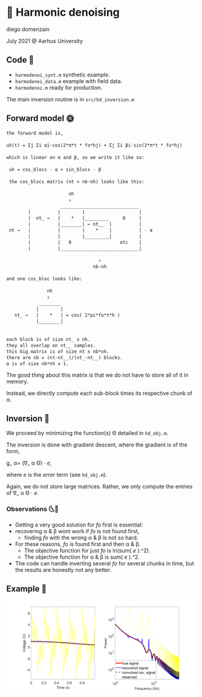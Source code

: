 # 🎵 Harmonic denoising
diego domenzain

July 2021 @ Aarhus University

## Code 📝

* ```harmodenoi_synt.m``` synthetic example.
* ```harmodenoi_data.m``` example with field data.
* ```harmodenoi.m``` ready for production.

The main inversion routine is in ```src/hd_inversion.m```

## Forward model 🌞

```
the forward model is,

uh(t) = Σj Σi αi⋅cos(2*π*t * fo*hj) + Σj Σi βi⋅sin(2*π*t * fo*hj)

which is linear on α and β, so we write it like so:

 uh = cos_blocs · α + sin_blocs · β

 the cos_blocs matrix (nt × nb·nh) looks like this:

                       nh
                       ↓
                    _____________________________
        |          |        |                    |
        |  nt_ →   |    *   |_________     0     |
        |          |________| ← nt__  |          |
 nt →   |          |        |    *    |          | · α
        |          |        |_________|          |
        |          |   0                  etc    |
        |          |_____________________________|

                                  ↑
                                nb·nh

and one cos_bloc looks like:

               nh
               ↓
            ________
           |        |
   nt_ →   |    *   | = cos( 2*pi*fo*t*h )
           |________|


each block is of size nt_ x nh.
they all overlap on nt__ samples.
this big matrix is of size nt x nb*nh.
there are nb = (nt-nt__)/(nt_-nt__) blocks.
α is of size nb*nh x 1.
```
The good thing about this matrix is that we do not have to store all of it in memory.

Instead, we directly compute each sub-block times its respective chunk of α.

## Inversion 🌚

We proceed by minimizing the function(s) Θ detailed in ```hd_obj.m```.

The inversion is done with gradient descent, where the gradient is of the form,

 g_ α= (∇_ α Θ) ⋅ *e*,

 where *e* is the *error* term (see ```hd_obj.m```).

Again, we do not store large matrices. Rather, we only compute the entries of ∇_ α Θ ⋅ *e*.

### Observations 🌜🌛

* Getting a very good solution for *fo* first is essential:
* recovering α & β wont work if *fo* is not found first,
  * finding *fo* with the wrong α & β is not so hard.
* For these reasons, *fo* is found first and then α & β.
  * The objective function for just *fo* is ln(sum( *e* ).^2).
  * The objective function for α & β is sum( *e* ).^2.
* The code can handle inverting several *fo* for several chunks in time, but the results are honestly not any better.

## Example 🎨

[![](../pics/harmodenoi-synt.png)](./)
